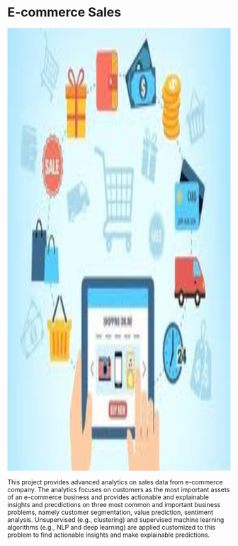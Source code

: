 # E-commerce Sales

<img src='Cover Photo/e-commerce.jpg' style='height:1000px'/>

This project provides advanced analytics on sales data from e-commerce company. The analytics focuses on customers as the most important assets of an e-commerce business and provides actionable and explainable insights and precdictions on three most common and important business problems, namely customer segmentation, value prediction, sentiment analysis. Unsupervised (e.g., clustering) and supervised machine learning algorithms (e.g., NLP and deep learning) are applied customized to this problem to find actionable insights and make explainable predictions.

 

